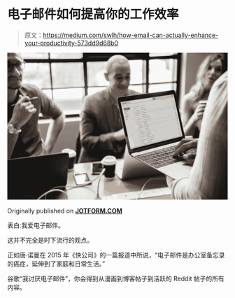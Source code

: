 # 电子邮件如何提高你的工作效率

> 原文：<https://medium.com/swlh/how-email-can-actually-enhance-your-productivity-573dd9d68b0>

![](img/407035817e895026c386d2f70bf3186c.png)

Originally published on [**JOTFORM.COM**](http://jotform.com)

表白:我爱电子邮件。

这并不完全是时下流行的观点。

正如唐·诺曼在 2015 年《快公司》的一篇报道中所说，“电子邮件是办公室备忘录的癌症，延伸到了家庭和日常生活。”

谷歌“我讨厌电子邮件”，你会得到从漫画到博客帖子到活跃的 Reddit 帖子的所有内容。